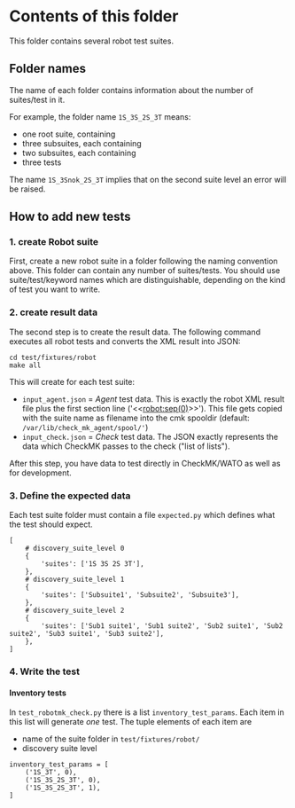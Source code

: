 # Contents of this folder

This folder contains several robot test suites. 

## Folder names

The name of each folder contains information about the number of suites/test in it. 

For example, the folder name `1S_3S_2S_3T` means: 

* one root suite, containing
* three subsuites, each containing
* two subsuites, each containing
* three tests

The name `1S_3Snok_2S_3T` implies that on the second suite level an error will be raised.

## How to add new tests

### 1. create Robot suite
First, create a new robot suite in a folder following the naming convention above. This folder can contain any number of suites/tests. 
You should use suite/test/keyword names which are distinguishable, depending on the kind of test you want to write.

### 2. create result data
The second step is to create the result data. The following command executes all robot tests and
converts the XML result into JSON:  

    cd test/fixtures/robot
    make all

This will create for each test suite: 

* `input_agent.json` = *Agent* test data. This is exactly the robot XML result file plus the first section line ('<<<robot:sep(0)>>>'). This file gets copied with the suite name as filename into the cmk spooldir (default: `/var/lib/check_mk_agent/spool/'`)
* `input_check.json` = *Check* test data. The JSON exactly represents the data which CheckMK passes to the check ("list of lists").

After this step, you have data to test directly in CheckMK/WATO as well as for development. 

### 3. Define the expected data
Each test suite folder must contain a file `expected.py` which defines what the test should expect.

```
[
    # discovery_suite_level 0
    {
        'suites': ['1S 3S 2S 3T'],
    },
    # discovery_suite_level 1
    {
        'suites': ['Subsuite1', 'Subsuite2', 'Subsuite3'],
    },
    # discovery_suite_level 2
    {
        'suites': ['Sub1 suite1', 'Sub1 suite2', 'Sub2 suite1', 'Sub2 suite2', 'Sub3 suite1', 'Sub3 suite2'],
    },
]
```

### 4. Write the test
#### Inventory tests

In `test_robotmk_check.py` there is a list `inventory_test_params`. Each item in this list will generate _one_ test.
The tuple elements of each item are

* name of the suite folder in `test/fixtures/robot/`
* discovery suite level

```
inventory_test_params = [
    ('1S_3T', 0),
    ('1S_3S_2S_3T', 0),
    ('1S_3S_2S_3T', 1),
]
```


